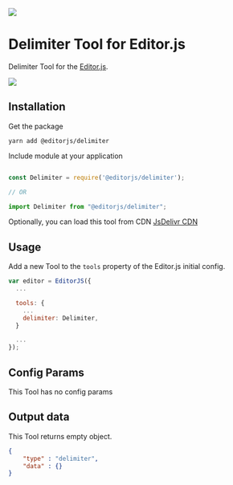 ![](https://badgen.net/badge/Editor.js/v2.0/blue)

# Delimiter Tool for Editor.js

Delimiter Tool for the [Editor.js](https://editorjs.io).

![](assets/68747470733a2f2f636170656c6c612e706963732f64653730653766382d353663642d343737392d383438662d3532633366363864656234372e6a7067.jpeg)

## Installation

Get the package

```shell
yarn add @editorjs/delimiter
```

Include module at your application

```javascript

const Delimiter = require('@editorjs/delimiter');

// OR

import Delimiter from "@editorjs/delimiter";

```

Optionally, you can load this tool from CDN [JsDelivr CDN](https://cdn.jsdelivr.net/npm/@editorjs/delimiter@latest)

## Usage

Add a new Tool to the `tools` property of the Editor.js initial config.

```javascript
var editor = EditorJS({
  ...

  tools: {
    ...
    delimiter: Delimiter,
  }

  ...
});
```

## Config Params

This Tool has no config params

## Output data

This Tool returns empty object.

```json
{
    "type" : "delimiter",
    "data" : {}
}
```

